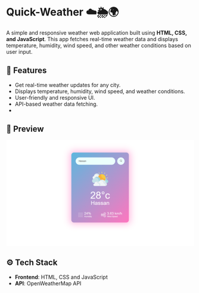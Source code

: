 # Quick-Weather ☁️🌦️🌍

A simple and responsive weather web application built using **HTML, CSS, and JavaScript**. This app fetches real-time weather data and displays temperature, humidity, wind speed, and other weather conditions based on user input.

## 🌟 Features
- Get real-time weather updates for any city.
- Displays temperature, humidity, wind speed, and weather conditions.
- User-friendly and responsive UI.
- API-based weather data fetching.
- 
## 📸 Preview
![Weather App Screenshot](https://github.com/MANMOHAN4/Quick-Weather/blob/main/Qucik-Weather.png?raw=true)

## ⚙️ Tech Stack
- **Frontend**: HTML, CSS and JavaScript  
- **API**: OpenWeatherMap API
